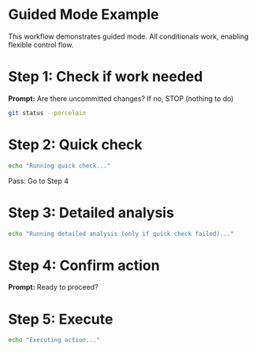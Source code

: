 # Guided Mode Example

This workflow demonstrates guided mode. All conditionals work, enabling flexible control flow.

# Step 1: Check if work needed

**Prompt:** Are there uncommitted changes? If no, STOP (nothing to do)

```bash quiet
git status --porcelain
```

# Step 2: Quick check

```bash
echo "Running quick check..."
```

Pass: Go to Step 4

# Step 3: Detailed analysis

```bash
echo "Running detailed analysis (only if quick check failed)..."
```

# Step 4: Confirm action

**Prompt:** Ready to proceed?

# Step 5: Execute

```bash
echo "Executing action..."
```
